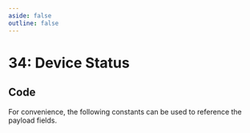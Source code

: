 ```yaml
---
aside: false
outline: false
---
```


<script setup>
import ProtocolBytes from '../../../components/ProtocolBytes.vue';
import SplitColumnView from '../../../components/SplitColumnView.vue';
import GenerateConsts from '../../../components/GenerateConsts.vue'
</script>

# 34: Device Status

<SplitColumnView>
<template #left>

Used to [GET](./device-services#get) the general status of the device.

### Payload


| Field | Name       | Description                      | Type   | Example | Actual |
| ----- | ---------- | -------------------------------- | ------ | ------- | - |
| 1     | Battery | | uint8 | 47 | 47 |
| 2     | Signal | | uint8 | 60 | 60 |
| 3     | Device Mode | | uint8 | 0 | 0 |

If the request could not be fulfilled, the response status would be 2 (NOT OK), all header fields would also be returned, but the payload should not be expected.

</template>
<template #right>

### Example
If you wanted to GET all possible fields from the device.

<ProtocolBytes
byteString="3 17 0 34 0 2 0 5 1 1 2 1 51 0 0 206 243"
:boldPositions="[3,12]"
:allowCollapse="false"
/>

The device would then respond with a message of type 34, with the fields filled in.

<ProtocolBytes
byteString="76 66 3 29 0 34 0 3 0 3 4 1 1 51 1 1 1 12 3 0 1 2 3 1 47 1 100 1 0 196 29"
:boldPositions="[3,24,26,28]"
:allowCollapse="false"
/>

</template>
</SplitColumnView>

## Code

For convenience, the following constants can be used to reference the payload fields.

<GenerateConsts :prefix="'MD_DEVICE_STATUS_'" :enumName="'MD_DEVICE_STATUS'" :dataPath="'messages/34/data'"/>
